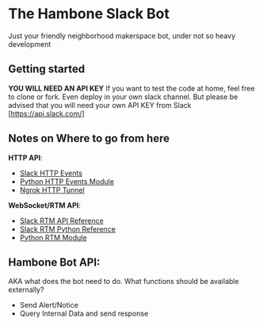 # The Hambone Slack Bot
Just your friendly neighborhood makerspace bot, under not so heavy development

## Getting started
**YOU WILL NEED AN API KEY**
If you want to test the code at home, feel free to clone or fork. Even deploy in your own slack channel. But please be advised that you will need your own API KEY from Slack [https://api.slack.com/]

## Notes on Where to go from here
__HTTP API__:
+ [Slack HTTP Events](https://api.slack.com/events-api)
+ [Python HTTP Events Module](https://github.com/slackapi/python-slack-events-api)
+ [Ngrok HTTP Tunnel](https://ngrok.com)

__WebSocket/RTM API__:
+ [Slack RTM API Reference](https://api.slack.com/rtm)
+ [Slack RTM Python Reference](https://slack.dev/python-slackclient/real_time_messaging.html)
+ [Python RTM Module](https://github.com/SlackAPI/python-slackclient)

## Hambone Bot API:
AKA what does the bot need to do. What functions should be available externally?

+ Send Alert/Notice
+ Query Internal Data and send response